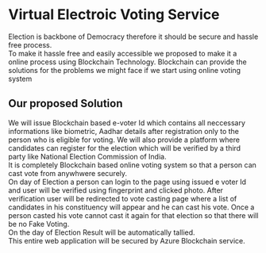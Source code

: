 # Virtual Electroic Voting Service
Election is backbone of Democracy therefore it should be secure and hassle free process.</br>
To make it hassle free and easily accessible we proposed to make it a online process using Blockchain Technology. Blockchain can provide the solutions for the problems we might face if we start using online voting system</br>

## Our proposed Solution


We will issue Blockchain based e-voter Id which contains all neccessary informations like biometric, Aadhar details after registration only to the person who is eligible for voting. We will also provide a platform where candidates can register for the election which will be verified by a third party like National Election Commission of India.</br>
It is completely Blockchain based online voting system so that a person can cast vote from anywhwere securely.</br>
On day of Election a person can login to the page using issued e voter Id and user will be  verified using fingerprint and clicked photo. After verification user will be redirected to vote casting page where a list of candidates in his constituency will appear and he can cast his vote. Once a person casted his vote cannot cast it again for that election so that there will be no Fake Voting.</br>
On the day of Election Result will be automatically tallied.</br>
This entire web application will be secured by Azure Blockchain service.</br>



